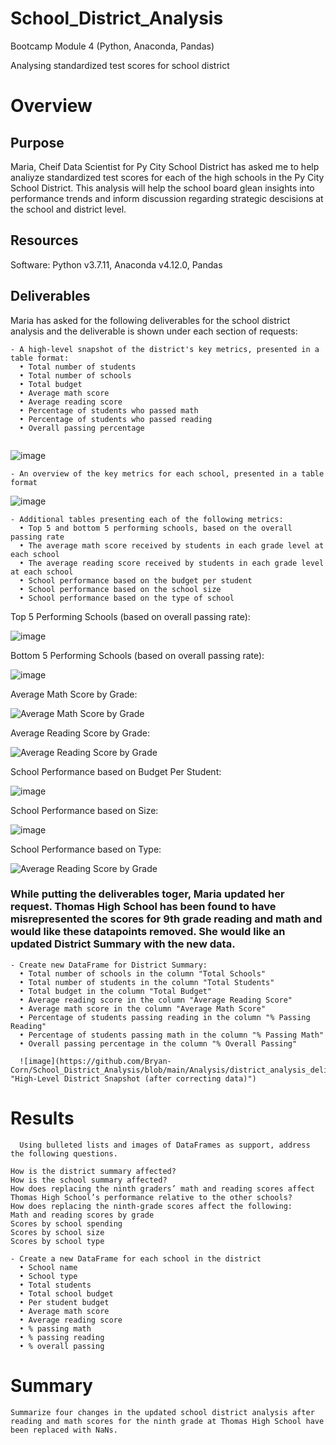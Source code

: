 # School_District_Analysis
Bootcamp Module 4 (Python, Anaconda, Pandas)

Analysing standardized test scores for school district 

# Overview

## Purpose

Maria, Cheif Data Scientist for Py City School District has asked me to help analiyze standardized test scores for each of the high schools in the Py City School District. This analysis will help the school board glean insights into performance trends and inform discussion regarding strategic descisions at the school and district level.

## Resources

Software: Python v3.7.11, Anaconda v4.12.0, Pandas

## Deliverables
Maria has asked for the following deliverables for the school district analysis and the deliverable is shown under each section of requests: 
```
- A high-level snapshot of the district's key metrics, presented in a table format:
  • Total number of students
  • Total number of schools
  • Total budget
  • Average math score
  • Average reading score
  • Percentage of students who passed math
  • Percentage of students who passed reading
  • Overall passing percentage
  
```
![image](https://github.com/Bryan-Corn/School_District_Analysis/blob/main/Analysis/district_analysis_deliverable_1.png "High-level District Snapshot")

```
- An overview of the key metrics for each school, presented in a table format
```

![image](https://github.com/Bryan-Corn/School_District_Analysis/blob/main/Analysis/district_analysis_deliverable__2.png "School Summary Table")

```
- Additional tables presenting each of the following metrics:
  • Top 5 and bottom 5 performing schools, based on the overall passing rate
  • The average math score received by students in each grade level at each school
  • The average reading score received by students in each grade level at each school
  • School performance based on the budget per student
  • School performance based on the school size 
  • School performance based on the type of school
```
Top 5 Performing Schools (based on overall passing rate):

![image](https://github.com/Bryan-Corn/School_District_Analysis/blob/main/Analysis/district_analysis_deliverable__3.png "Top 5 Performing Schools (based on overall passing rate)")

Bottom 5 Performing Schools (based on overall passing rate):

![image](https://github.com/Bryan-Corn/School_District_Analysis/blob/main/Analysis/district_analysis_deliverable__4.png "Bottom 5 Performing Schools (based on overall passing rate)")

Average Math Score by Grade:

![Average Math Score by Grade](https://github.com/Bryan-Corn/School_District_Analysis/blob/main/Analysis/district_analysis_deliverable__5.png "Average Math Score by Grade")

Average Reading Score by Grade:

![Average Reading Score by Grade](https://github.com/Bryan-Corn/School_District_Analysis/blob/main/Analysis/district_analysis_deliverable_6.png "Average Reading Score by Grade")

School Performance based on Budget Per Student:

![image](https://github.com/Bryan-Corn/School_District_Analysis/blob/main/Analysis/district_analysis_deliverable__7.png "School Performance based on Budget Per Student")

School Performance based on Size:

![image](https://github.com/Bryan-Corn/School_District_Analysis/blob/main/Analysis/district_analysis_deliverable_8.png "School Performance based on Size")

School Performance based on Type:

![Average Reading Score by Grade](https://github.com/Bryan-Corn/School_District_Analysis/blob/main/Analysis/district_analysis_deliverable_9.png "School Performance based on Type")

### While putting the deliverables toger, Maria updated her request. Thomas High School has been found to have misrepresented the scores for 9th grade reading and math and would like these datapoints removed. She would like an updated District Summary with the new data.
```
- Create new DataFrame for District Summary:
  • Total number of schools in the column "Total Schools"
  • Total number of students in the column "Total Students"
  • Total budget in the column "Total Budget"
  • Average reading score in the column "Average Reading Score"
  • Average math score in the column "Average Math Score"
  • Percentage of students passing reading in the column "% Passing Reading"
  • Percentage of students passing math in the column "% Passing Math"
  • Overall passing percentage in the column "% Overall Passing"
  
  ![image](https://github.com/Bryan-Corn/School_District_Analysis/blob/main/Analysis/district_analysis_deliverable_10.png "High-Level District Snapshot (after correcting data)")
  ```
  
# Results
```
  Using bulleted lists and images of DataFrames as support, address the following questions.

How is the district summary affected?
How is the school summary affected?
How does replacing the ninth graders’ math and reading scores affect Thomas High School’s performance relative to the other schools?
How does replacing the ninth-grade scores affect the following:
Math and reading scores by grade
Scores by school spending
Scores by school size
Scores by school type
```
  
```
- Create a new DataFrame for each school in the district
  • School name
  • School type
  • Total students
  • Total school budget
  • Per student budget
  • Average math score
  • Average reading score
  • % passing math
  • % passing reading
  • % overall passing
```
# Summary
```
Summarize four changes in the updated school district analysis after reading and math scores for the ninth grade at Thomas High School have been replaced with NaNs.
```
